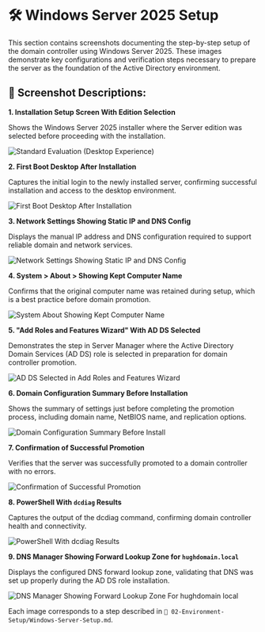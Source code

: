# 🛠️ Windows Server 2025 Setup
This section contains screenshots documenting the step-by-step setup of the domain controller using Windows Server 2025. These images demonstrate key configurations and verification steps necessary to prepare the server as the foundation of the Active Directory environment.

## 📸 Screenshot Descriptions:
**1. Installation Setup Screen With Edition Selection** 

Shows the Windows Server 2025 installer where the Server edition was selected before proceeding with the installation.

   ![Standard Evaluation (Desktop Experience)](https://github.com/user-attachments/assets/8265f6c7-e9c3-4134-9d0a-a82567a38632)

**2. First Boot Desktop After Installation** 

Captures the initial login to the newly installed server, confirming successful installation and access to the desktop environment.

   ![First Boot Desktop After Installation](https://github.com/user-attachments/assets/619605d5-750f-4948-bda0-6d491d057bda)

**3. Network Settings Showing Static IP and DNS Config** 

Displays the manual IP address and DNS configuration required to support reliable domain and network services.

   ![Network Settings Showing Static IP and DNS Config](https://github.com/user-attachments/assets/d0170b00-31ab-48cc-96e8-5b63ab36ee17)

**4. System > About > Showing Kept Computer Name** 

Confirms that the original computer name was retained during setup, which is a best practice before domain promotion.

   ![System About Showing Kept Computer Name](https://github.com/user-attachments/assets/7dc12389-7af9-486c-b9e7-b5dbfd4d7e76)

**5. "Add Roles and Features Wizard" With AD DS Selected** 

Demonstrates the step in Server Manager where the Active Directory Domain Services (AD DS) role is selected in preparation for domain controller promotion.

   ![AD DS Selected in Add Roles and Features Wizard](https://github.com/user-attachments/assets/47187941-9d17-46ee-933d-238c215d06c7)

**6. Domain Configuration Summary Before Installation** 

Shows the summary of settings just before completing the promotion process, including domain name, NetBIOS name, and replication options.

   ![Domain Configuration Summary Before Install](https://github.com/user-attachments/assets/280e0fbd-432e-4979-afb1-5de5f3a742b1)

**7. Confirmation of Successful Promotion** 

Verifies that the server was successfully promoted to a domain controller with no errors.

   ![Confirmation of Successful Promotion](https://github.com/user-attachments/assets/aa3b0eab-428d-4f7b-9336-bc6e325cb2f9)

**8. PowerShell With `dcdiag` Results** 

Captures the output of the dcdiag command, confirming domain controller health and connectivity.

   ![PowerShell With dcdiag Results](https://github.com/user-attachments/assets/049a9c06-d3ad-4762-8825-cfa5d0d66d93)

**9. DNS Manager Showing Forward Lookup Zone for `hughdomain.local`** 

Displays the configured DNS forward lookup zone, validating that DNS was set up properly during the AD DS role installation.

   ![DNS Manager Showing Forward Lookup Zone For hughdomain local](https://github.com/user-attachments/assets/8aecd964-c65b-4048-ac74-0d2ac5bfe54a)

Each image corresponds to a step described in `📂 02-Environment-Setup/Windows-Server-Setup.md`.
